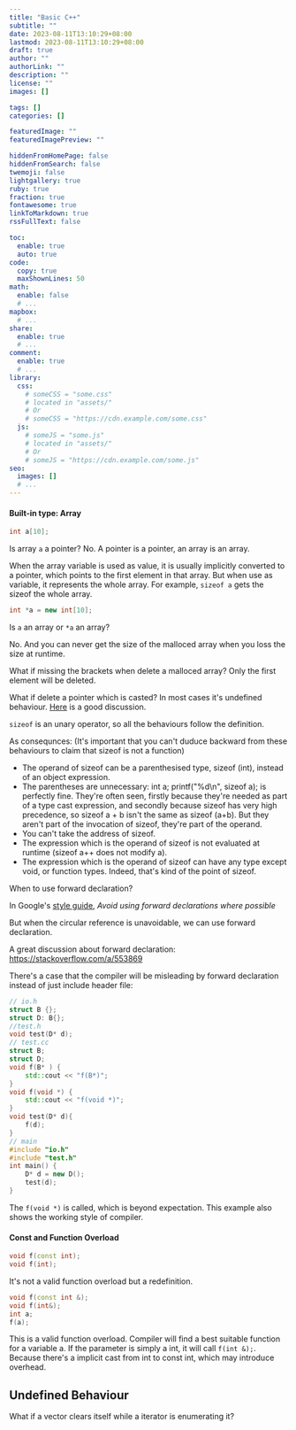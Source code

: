 ```yaml
---
title: "Basic C++"
subtitle: ""
date: 2023-08-11T13:10:29+08:00
lastmod: 2023-08-11T13:10:29+08:00
draft: true
author: ""
authorLink: ""
description: ""
license: ""
images: []

tags: []
categories: []

featuredImage: ""
featuredImagePreview: ""

hiddenFromHomePage: false
hiddenFromSearch: false
twemoji: false
lightgallery: true
ruby: true
fraction: true
fontawesome: true
linkToMarkdown: true
rssFullText: false

toc:
  enable: true
  auto: true
code:
  copy: true
  maxShownLines: 50
math:
  enable: false
  # ...
mapbox:
  # ...
share:
  enable: true
  # ...
comment:
  enable: true
  # ...
library:
  css:
    # someCSS = "some.css"
    # located in "assets/"
    # Or
    # someCSS = "https://cdn.example.com/some.css"
  js:
    # someJS = "some.js"
    # located in "assets/"
    # Or
    # someJS = "https://cdn.example.com/some.js"
seo:
  images: []
  # ...
---
```


<!--more-->
#### Built-in type: Array

<!--block-->
```c++
int a[10];
```
Is array `a` a pointer?
No. A pointer is a pointer, an array is an array.

When the array variable is used as value, it is usually implicitly converted to a pointer, which points to the first element in that array.
But when use as variable, it represents the whole array. For example, `sizeof a` gets the sizeof the whole array.

```c++
int *a = new int[10];
```
Is `a` an array or `*a` an array?

No. And you can never get the size of the malloced array when you loss the size at runtime.

What if missing the brackets when delete a malloced array?
Only the first element will be deleted.

What if delete a pointer which is casted?
In most cases it's undefined behaviour. [Here](https://stackoverflow.com/questions/2140319/can-i-new-then-cast-the-pointer-then-delete-safely-with-built-in-types-in) is a good discussion.

<!--[array, pointer]>
#### Operator

<!--block-->
`sizeof` is an unary operator, so all the behaviours follow the definition.

As consequnces: (It's important that you can't duduce backward from these behaviours to claim that sizeof is not a function)

- The operand of sizeof can be a parenthesised type, sizeof (int), instead of an object expression.
- The parentheses are unnecessary: int a; printf("%d\n", sizeof a); is perfectly fine. They're often seen, firstly because they're needed as part of a type cast expression, and secondly because sizeof has very high precedence, so sizeof a + b isn't the same as sizeof (a+b). But they aren't part of the invocation of sizeof, they're part of the operand.
- You can't take the address of sizeof.
- The expression which is the operand of sizeof is not evaluated at runtime (sizeof a++ does not modify a).
- The expression which is the operand of sizeof can have any type except void, or function types. Indeed, that's kind of the point of sizeof.

<!--[operator, sizeof]>

#### Forward declaration
<!--block-->
When to use forward declaration?

In Google's [style guide](https://google.github.io/styleguide/cppguide.html#Forward_Declarations), *Avoid using forward declarations where possible*

But when the circular reference is unavoidable, we can use forward declaration.

A great discussion about forward declaration: https://stackoverflow.com/a/553869

There's a case that the compiler will be misleading by forward declaration instead of just include header file:
```c++
// io.h
struct B {};
struct D: B{};
//test.h
void test(D* d);
// test.cc
struct B;
struct D;
void f(B* ) {
    std::cout << "f(B*)";
}
void f(void *) {
    std::cout << "f(void *)";
}
void test(D* d){
    f(d);
}
// main
#include "io.h"
#include "test.h"
int main() {
    D* d = new D();
    test(d);
}
```
The `f(void *)` is called, which is beyond expectation. This example also shows the working style of compiler.

<!--[project structure, forward declaration]-->

<!--block-->
#### Const and Function Overload
```c++
void f(const int);
void f(int);
```
It's not a valid function overload but a redefinition.
```c++
void f(const int &);
void f(int&);
int a;
f(a);
```
This is a valid function overload. Compiler will find a best suitable function for a variable a. If the parameter is simply a int, it will call `f(int &);`.
Because there's a implicit cast from int to const int, which may introduce overhead.
<!--[const, function overload]-->

## Undefined Behaviour

<!--block-->
What if a vector clears itself while a iterator is enumerating it?
<!--[iterator, vector]-->
